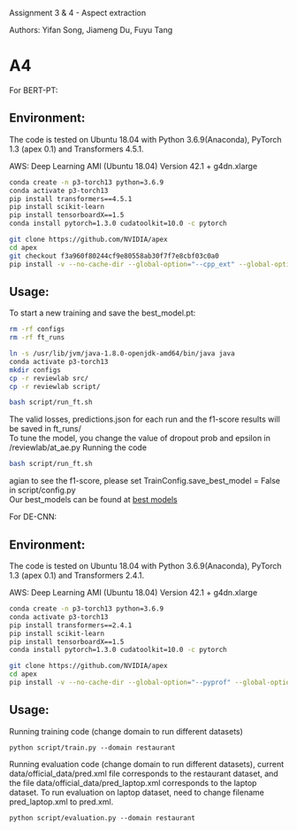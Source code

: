 Assignment 3 & 4 - Aspect extraction

Authors: Yifan Song, Jiameng Du, Fuyu Tang

# A4

For BERT-PT:

## Environment:

The code is tested on Ubuntu 18.04 with Python 3.6.9(Anaconda), PyTorch 1.3 (apex 0.1) and Transformers 4.5.1.

AWS: Deep Learning AMI (Ubuntu 18.04) Version 42.1 + g4dn.xlarge
```bash
conda create -n p3-torch13 python=3.6.9
conda activate p3-torch13
pip install transformers==4.5.1
pip install scikit-learn
pip install tensorboardX==1.5
conda install pytorch=1.3.0 cudatoolkit=10.0 -c pytorch

git clone https://github.com/NVIDIA/apex
cd apex
git checkout f3a960f80244cf9e80558ab30f7f7e8cbf03c0a0
pip install -v --no-cache-dir --global-option="--cpp_ext" --global-option="--cuda_ext" ./
```
## Usage:
To start a new training and save the best_model.pt:  
```bash
rm -rf configs
rm -rf ft_runs
```
```bash
ln -s /usr/lib/jvm/java-1.8.0-openjdk-amd64/bin/java java
conda activate p3-torch13
mkdir configs
cp -r reviewlab src/
cp -r reviewlab script/

bash script/run_ft.sh 
```
The valid losses, predictions.json for each run and the f1-score results will be saved in ft_runs/  
To tune the model, you change the value of dropout prob and epsilon in /reviewlab/at_ae.py
Running the code 
```bash
bash script/run_ft.sh
```
agian to see the f1-score, please set TrainConfig.save_best_model = False in script/config.py  
Our best_models can be found at [best models](https://drive.google.com/drive/folders/1gdFyDsIn7nzRoMScmNLMkagq4nJI51qd?usp=sharing)

For DE-CNN:

## Environment:

The code is tested on Ubuntu 18.04 with Python 3.6.9(Anaconda), PyTorch 1.3 (apex 0.1) and Transformers 2.4.1.

AWS: Deep Learning AMI (Ubuntu 18.04) Version 42.1 + g4dn.xlarge
```bash
conda create -n p3-torch13 python=3.6.9
conda activate p3-torch13
pip install transformers==2.4.1
pip install scikit-learn
pip install tensorboardX==1.5
conda install pytorch=1.3.0 cudatoolkit=10.0 -c pytorch

git clone https://github.com/NVIDIA/apex
cd apex
pip install -v --no-cache-dir --global-option="--pyprof" --global-option="--cpp_ext" --global-option="--cuda_ext" ./
```

## Usage:
Running training code (change domain to run different datasets)
```
python script/train.py --domain restaurant
```
Running evaluation code (change domain to run different datasets), current data/official_data/pred.xml file corresponds to the restaurant dataset, and the file data/official_data/pred_laptop.xml corresponds to the laptop dataset. To run evaluation on laptop dataset, need to change filename pred_laptop.xml to pred.xml.
```
python script/evaluation.py --domain restaurant
```
